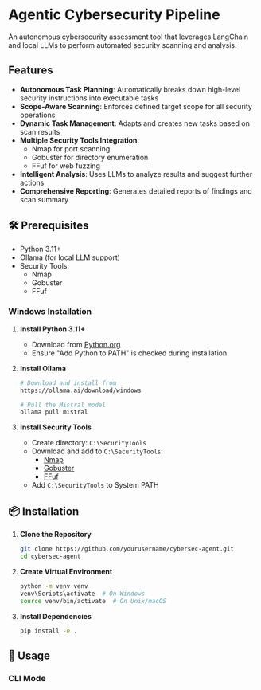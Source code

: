 # Agentic Cybersecurity Pipeline

An autonomous cybersecurity assessment tool that leverages LangChain and local LLMs to perform automated security scanning and analysis.

##  Features

- **Autonomous Task Planning**: Automatically breaks down high-level security instructions into executable tasks
- **Scope-Aware Scanning**: Enforces defined target scope for all security operations
- **Dynamic Task Management**: Adapts and creates new tasks based on scan results
- **Multiple Security Tools Integration**:
  - Nmap for port scanning
  - Gobuster for directory enumeration
  - FFuf for web fuzzing
- **Intelligent Analysis**: Uses LLMs to analyze results and suggest further actions
- **Comprehensive Reporting**: Generates detailed reports of findings and scan summary

## 🛠️ Prerequisites

- Python 3.11+
- Ollama (for local LLM support)
- Security Tools:
  - Nmap
  - Gobuster
  - FFuf

### Windows Installation

1. **Install Python 3.11+**
   - Download from [Python.org](https://www.python.org/downloads/)
   - Ensure "Add Python to PATH" is checked during installation

2. **Install Ollama**
   ```bash
   # Download and install from
   https://ollama.ai/download/windows
   
   # Pull the Mistral model
   ollama pull mistral
   ```

3. **Install Security Tools**
   - Create directory: `C:\SecurityTools`
   - Download and add to `C:\SecurityTools`:
     - [Nmap](https://nmap.org/download.html)
     - [Gobuster](https://github.com/OJ/gobuster/releases)
     - [FFuf](https://github.com/ffuf/ffuf/releases)
   - Add `C:\SecurityTools` to System PATH

## 📦 Installation

1. **Clone the Repository**
   ```bash
   git clone https://github.com/yourusername/cybersec-agent.git
   cd cybersec-agent
   ```

2. **Create Virtual Environment**
   ```bash
   python -m venv venv
   venv\Scripts\activate  # On Windows
   source venv/bin/activate  # On Unix/macOS
   ```

3. **Install Dependencies**
   ```bash
   pip install -e .
   ```

## 🚦 Usage

### CLI Mode
